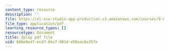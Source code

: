 ```yaml
---
content_type: resource
description: ''
file: https://ol-ocw-studio-app-production.s3.amazonaws.com/courses/9-00sc-introduction-to-psychology-fall-2011/60be0ed7ecd76bc7981de50aac6e357e_qZdm4mpQA_8.pdf
file_type: application/pdf
learning_resource_types: []
resourcetype: Document
title: 3play pdf file
uid: 60be0ed7-ecd7-6bc7-981d-e50aac6e357e
---
```

